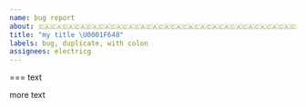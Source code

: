 ```yaml
---
name: bug report
about: 🇨🇦🇨🇦🇨🇦🇨🇦🇨🇦🇨🇦🇨🇦🇨🇦🇨🇦🇨🇦🇨🇦🇨🇦🇨🇦🇨🇦🇨🇦🇨🇦🇨🇦🇨🇦🇨🇦🇨🇦🇨🇦🇨🇦🇨🇦🇨🇦🇨🇦🇨🇦🇨🇦🇨🇦🇨🇦🇨🇦🇨🇦🇨🇦🇨🇦🇨🇦🇨🇦🇨🇦🇨🇦🇨🇦🇨🇦🇨🇦🇨🇦🇨🇦🇨🇦🇨🇦🇨🇦🇨🇦🇨🇦🇨🇦🇨🇦🇨🇦🇨🇦🇨🇦🇨🇦🇨🇦🇨🇦🇨🇦🇨🇦🇨🇦🇨🇦🇨🇦🇨🇦🇨🇦🇨🇦🇨🇦🇨🇦🇨🇦🇨🇦🇨🇦🇨🇦🇨🇦🇨🇦🇨🇦🇨🇦🇨🇦🇨🇦🇨🇦🇨🇦🇨🇦🇨🇦🇨🇦🇨🇦🇨🇦🇨🇦🇨🇦🇨🇦🇨🇦🇨🇦🇨🇦🇨🇦🇨🇦🇨🇦🇨🇦🇨🇦🇨🇦🇨🇦🇨🇦🇨🇦🇨🇦🇨🇦🇨🇦🇨🇦🇨🇦🇨🇦🇨🇦🇨🇦🇨🇦🇨🇦🇨🇦🇨🇦🇨🇦🇨🇦🇨🇦🇨🇦🇨🇦🇨🇦🇨🇦🇨🇦🇨🇦🇨🇦🇨🇦🇨🇦🇨🇦🇨🇦🇨🇦🇨🇦🇨🇦🇨🇦🇨🇦🇨🇦🇨🇦🇨🇦🇨🇦🇨🇦🇨🇦🇨🇦🇨🇦🇨🇦🇨🇦🇨🇦🇨🇦🇨🇦🇨🇦🇨🇦🇨🇦🇨🇦🇨🇦🇨🇦🇨🇦🇨🇦🇨🇦🇨🇦🇨🇦🇨🇦🇨🇦🇨🇦🇨🇦🇨🇦🇨🇦🇨🇦🇨🇦
title: "my title \U0001F648"
labels: bug, duplicate, with colon
assignees: electricg
---
```








===
text

more text
